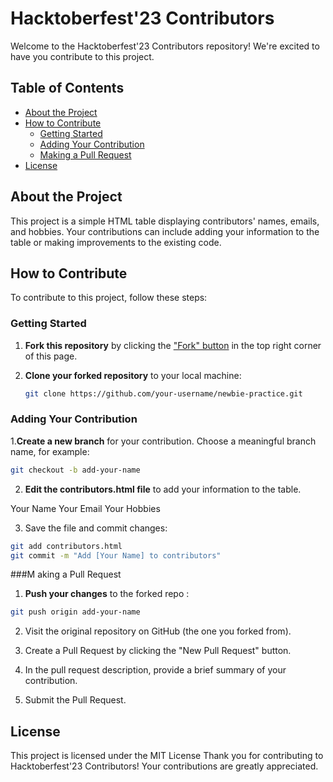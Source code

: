 # Hacktoberfest'23 Contributors

Welcome to the Hacktoberfest'23 Contributors repository! We're excited to have you contribute to this project.

## Table of Contents

- [About the Project](#about-the-project)
- [How to Contribute](#how-to-contribute)
  - [Getting Started](#getting-started)
  - [Adding Your Contribution](#adding-your-contribution)
  - [Making a Pull Request](#making-a-pull-request)
- [License](#license)

## About the Project

This project is a simple HTML table displaying contributors' names, emails, and hobbies. Your contributions can include adding your information to the table or making improvements to the existing code.

## How to Contribute

To contribute to this project, follow these steps:

### Getting Started

1. **Fork this repository** by clicking the ["Fork" button](https://github.com/your-username/Hacktoberfest23-Contributors/fork) in the top right corner of this page.

2. **Clone your forked repository** to your local machine:

   ```bash
   git clone https://github.com/your-username/newbie-practice.git

### Adding Your Contribution

1.**Create a new branch** for your contribution. Choose a meaningful branch name, for example:
```bash
git checkout -b add-your-name
```
2. **Edit the contributors.html file** to add your information to the table.
   
<tr>
  <td>Your Name</td>
  <td>Your Email</td>
  <td>Your Hobbies</td>
</tr>

3. Save the file and commit changes:
   
```bash
git add contributors.html
git commit -m "Add [Your Name] to contributors"
```
###M aking a Pull Request
1. **Push your changes** to the forked repo :
```bash
git push origin add-your-name
```
2. Visit the original repository on GitHub (the one you forked from).

3. Create a Pull Request by clicking the "New Pull Request" button.

4. In the pull request description, provide a brief summary of your contribution.

5. Submit the Pull Request.

## License
This project is licensed under the MIT License
Thank you for contributing to Hacktoberfest'23 Contributors! Your contributions are greatly appreciated.



